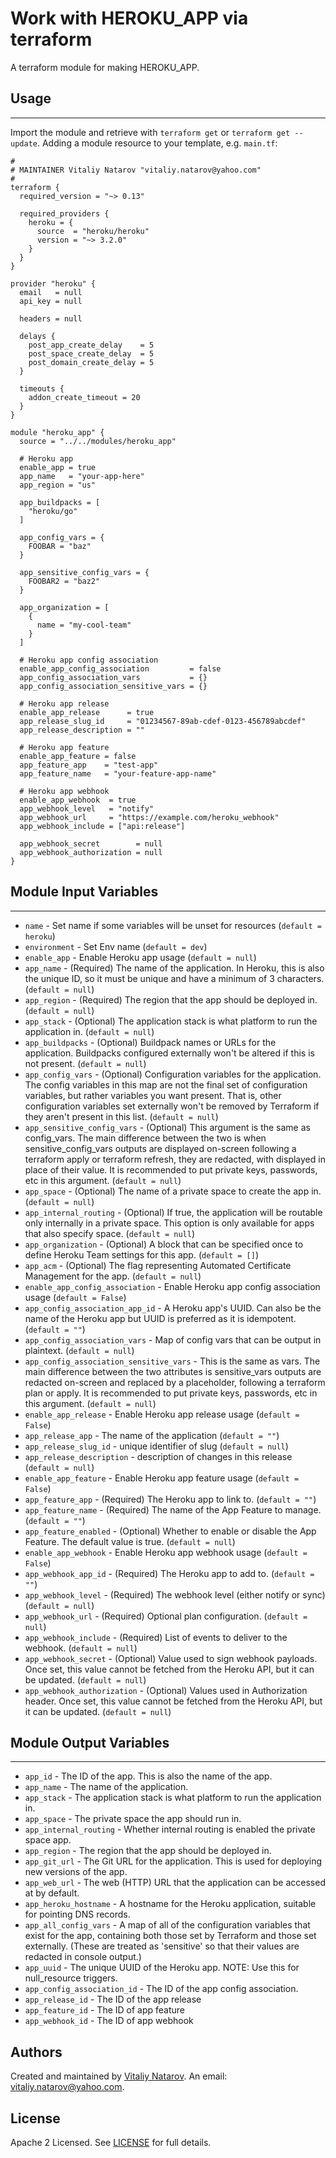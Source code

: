 # Work with HEROKU_APP via terraform

A terraform module for making HEROKU_APP.


## Usage
----------------------
Import the module and retrieve with ```terraform get``` or ```terraform get --update```. Adding a module resource to your template, e.g. `main.tf`:

```
#
# MAINTAINER Vitaliy Natarov "vitaliy.natarov@yahoo.com"
#
terraform {
  required_version = "~> 0.13"

  required_providers {
    heroku = {
      source  = "heroku/heroku"
      version = "~> 3.2.0"
    }
  }
}

provider "heroku" {
  email   = null
  api_key = null

  headers = null

  delays {
    post_app_create_delay    = 5
    post_space_create_delay  = 5
    post_domain_create_delay = 5
  }

  timeouts {
    addon_create_timeout = 20
  }
}

module "heroku_app" {
  source = "../../modules/heroku_app"

  # Heroku app
  enable_app = true
  app_name   = "your-app-here"
  app_region = "us"

  app_buildpacks = [
    "heroku/go"
  ]

  app_config_vars = {
    FOOBAR = "baz"
  }

  app_sensitive_config_vars = {
    FOOBAR2 = "baz2"
  }

  app_organization = [
    {
      name = "my-cool-team"
    }
  ]

  # Heroku app config association
  enable_app_config_association         = false
  app_config_association_vars           = {}
  app_config_association_sensitive_vars = {}

  # Heroku app release
  enable_app_release      = true
  app_release_slug_id     = "01234567-89ab-cdef-0123-456789abcdef"
  app_release_description = ""

  # Heroku app feature
  enable_app_feature = false
  app_feature_app    = "test-app"
  app_feature_name   = "your-feature-app-name"

  # Heroku app webhook
  enable_app_webhook  = true
  app_webhook_level   = "notify"
  app_webhook_url     = "https://example.com/heroku_webhook"
  app_webhook_include = ["api:release"]

  app_webhook_secret        = null
  app_webhook_authorization = null
}

```

## Module Input Variables
----------------------
- `name` - Set name if some variables will be unset for resources (`default = heroku`)
- `environment` - Set Env name (`default = dev`)
- `enable_app` - Enable Heroku app usage (`default = null`)
- `app_name` - (Required) The name of the application. In Heroku, this is also the unique ID, so it must be unique and have a minimum of 3 characters. (`default = null`)
- `app_region` - (Required) The region that the app should be deployed in. (`default = null`)
- `app_stack` - (Optional) The application stack is what platform to run the application in. (`default = null`)
- `app_buildpacks` - (Optional) Buildpack names or URLs for the application. Buildpacks configured externally won't be altered if this is not present. (`default = null`)
- `app_config_vars` - (Optional) Configuration variables for the application. The config variables in this map are not the final set of configuration variables, but rather variables you want present. That is, other configuration variables set externally won't be removed by Terraform if they aren't present in this list. (`default = null`)
- `app_sensitive_config_vars` - (Optional) This argument is the same as config_vars. The main difference between the two is when sensitive_config_vars outputs are displayed on-screen following a terraform apply or terraform refresh, they are redacted, with <sensitive> displayed in place of their value. It is recommended to put private keys, passwords, etc in this argument. (`default = null`)
- `app_space` - (Optional) The name of a private space to create the app in. (`default = null`)
- `app_internal_routing` - (Optional) If true, the application will be routable only internally in a private space. This option is only available for apps that also specify space. (`default = null`)
- `app_organization` - (Optional) A block that can be specified once to define Heroku Team settings for this app.  (`default = []`)
- `app_acm` - (Optional) The flag representing Automated Certificate Management for the app. (`default = null`)
- `enable_app_config_association` - Enable Heroku app config association usage (`default = False`)
- `app_config_association_app_id` - A Heroku app's UUID. Can also be the name of the Heroku app but UUID is preferred as it is idempotent. (`default = ""`)
- `app_config_association_vars` - Map of config vars that can be output in plaintext. (`default = null`)
- `app_config_association_sensitive_vars` - This is the same as vars. The main difference between the two attributes is sensitive_vars outputs are redacted on-screen and replaced by a <sensitive> placeholder, following a terraform plan or apply. It is recommended to put private keys, passwords, etc in this argument. (`default = null`)
- `enable_app_release` - Enable Heroku app release usage (`default = False`)
- `app_release_app` - The name of the application (`default = ""`)
- `app_release_slug_id` - unique identifier of slug (`default = null`)
- `app_release_description` - description of changes in this release (`default = null`)
- `enable_app_feature` - Enable Heroku app feature usage (`default = False`)
- `app_feature_app` - (Required) The Heroku app to link to. (`default = ""`)
- `app_feature_name` - (Required) The name of the App Feature to manage. (`default = ""`)
- `app_feature_enabled` - (Optional) Whether to enable or disable the App Feature. The default value is true. (`default = null`)
- `enable_app_webhook` - Enable Heroku app webhook usage (`default = False`)
- `app_webhook_app_id` - (Required) The Heroku app to add to. (`default = ""`)
- `app_webhook_level` - (Required) The webhook level (either notify or sync) (`default = null`)
- `app_webhook_url` - (Required) Optional plan configuration. (`default = null`)
- `app_webhook_include` - (Required) List of events to deliver to the webhook. (`default = null`)
- `app_webhook_secret` - (Optional) Value used to sign webhook payloads. Once set, this value cannot be fetched from the Heroku API, but it can be updated. (`default = null`)
- `app_webhook_authorization` - (Optional) Values used in Authorization header. Once set, this value cannot be fetched from the Heroku API, but it can be updated. (`default = null`)

## Module Output Variables
----------------------
- `app_id` - The ID of the app. This is also the name of the app.
- `app_name` - The name of the application.
- `app_stack` - The application stack is what platform to run the application in.
- `app_space` - The private space the app should run in.
- `app_internal_routing` - Whether internal routing is enabled the private space app.
- `app_region` - The region that the app should be deployed in.
- `app_git_url` - The Git URL for the application. This is used for deploying new versions of the app.
- `app_web_url` - The web (HTTP) URL that the application can be accessed at by default.
- `app_heroku_hostname` - A hostname for the Heroku application, suitable for pointing DNS records.
- `app_all_config_vars` - A map of all of the configuration variables that exist for the app, containing both those set by Terraform and those set externally. (These are treated as 'sensitive' so that their values are redacted in console output.)
- `app_uuid` - The unique UUID of the Heroku app. NOTE: Use this for null_resource triggers.
- `app_config_association_id` - The ID of the app config association.
- `app_release_id` - The ID of the app release
- `app_feature_id` - The ID of app feature
- `app_webhook_id` - The ID of app webhook


## Authors

Created and maintained by [Vitaliy Natarov](https://github.com/SebastianUA). An email: [vitaliy.natarov@yahoo.com](vitaliy.natarov@yahoo.com).

## License

Apache 2 Licensed. See [LICENSE](https://github.com/SebastianUA/terraform/blob/master/LICENSE) for full details.
